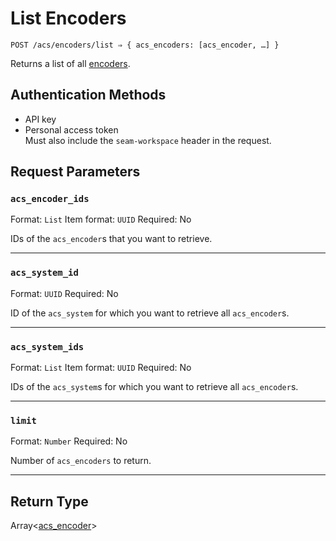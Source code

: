 # List Encoders

```
POST /acs/encoders/list ⇒ { acs_encoders: [acs_encoder, …] }
```

Returns a list of all [encoders](../../../capability-guides/access-systems/working-with-card-encoders-and-scanners/README.md).

## Authentication Methods

- API key
- Personal access token
  <br>Must also include the `seam-workspace` header in the request.

## Request Parameters

### `acs_encoder_ids`

Format: `List`
Item format: `UUID`
Required: No

IDs of the `acs_encoder`s that you want to retrieve.

***

### `acs_system_id`

Format: `UUID`
Required: No

ID of the `acs_system` for which you want to retrieve all `acs_encoder`s.

***

### `acs_system_ids`

Format: `List`
Item format: `UUID`
Required: No

IDs of the `acs_system`s for which you want to retrieve all `acs_encoder`s.

***

### `limit`

Format: `Number`
Required: No

Number of `acs_encoders` to return.

***

## Return Type

Array<[acs\_encoder](./)>

